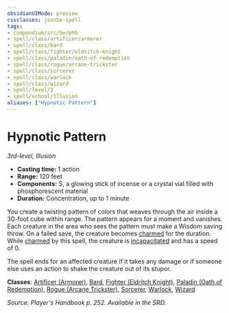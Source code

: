 ```yaml
---
obsidianUIMode: preview
cssclasses: json5e-spell
tags:
- compendium/src/5e/phb
- spell/class/artificer/armorer
- spell/class/bard
- spell/class/fighter/eldritch-knight
- spell/class/paladin/oath-of-redemption
- spell/class/rogue/arcane-trickster
- spell/class/sorcerer
- spell/class/warlock
- spell/class/wizard
- spell/level/3
- spell/school/illusion
aliases: ["Hypnotic Pattern"]
---
```

# Hypnotic Pattern
*3rd-level, Illusion*  

- **Casting time:** 1 action
- **Range:** 120 feet
- **Components:** S, a glowing stick of incense or a crystal vial filled with phosphorescent material
- **Duration:** Concentration, up to 1 minute

You create a twisting pattern of colors that weaves through the air inside a 30-foot cube within range. The pattern appears for a moment and vanishes. Each creature in the area who sees the pattern must make a Wisdom saving throw. On a failed save, the creature becomes [charmed](5E2014官方资源/规则/conditions.md#charmed) for the duration. While [charmed](5E2014官方资源/规则/conditions.md#charmed) by this spell, the creature is [incapacitated](5E2014官方资源/规则/conditions.md#incapacitated) and has a speed of 0.

The spell ends for an affected creature if it takes any damage or if someone else uses an action to shake the creature out of its stupor.

**Classes**: [Artificer (Armorer)](5E2014官方资源/classes/artificer-armorer-tce.md), [Bard](5E2014官方资源/classes/bard.md), [Fighter (Eldritch Knight)](5E2014官方资源/classes/fighter-eldritch-knight.md), [Paladin (Oath of Redemption)](5E2014官方资源/classes/paladin-oath-of-redemption-xge.md), [Rogue (Arcane Trickster)](5E2014官方资源/classes/rogue-arcane-trickster.md), [Sorcerer](5E2014官方资源/classes/sorcerer.md), [Warlock](5E2014官方资源/classes/warlock.md), [Wizard](5E2014官方资源/classes/wizard.md)

*Source: Player's Handbook p. 252. Available in the SRD.*